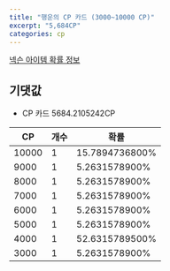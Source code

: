 ```yaml
---
title: "행운의 CP 카드 (3000~10000 CP)"
excerpt: "5,684CP"
categories: cp
---
```

[넥슨 아이템 확률 정보](http://iteminfo.nexon.com/probability/fo4?sn=7233)

## 기댓값
  - CP 카드 5684.2105242CP

|CP|개수|확률|
|---|---|---|
|10000|1|15.7894736800%|
|9000|1|5.2631578900%|
|8000|1|5.2631578900%|
|7000|1|5.2631578900%|
|6000|1|5.2631578900%|
|5000|1|5.2631578900%|
|4000|1|52.6315789500%|
|3000|1|5.2631578900%|
